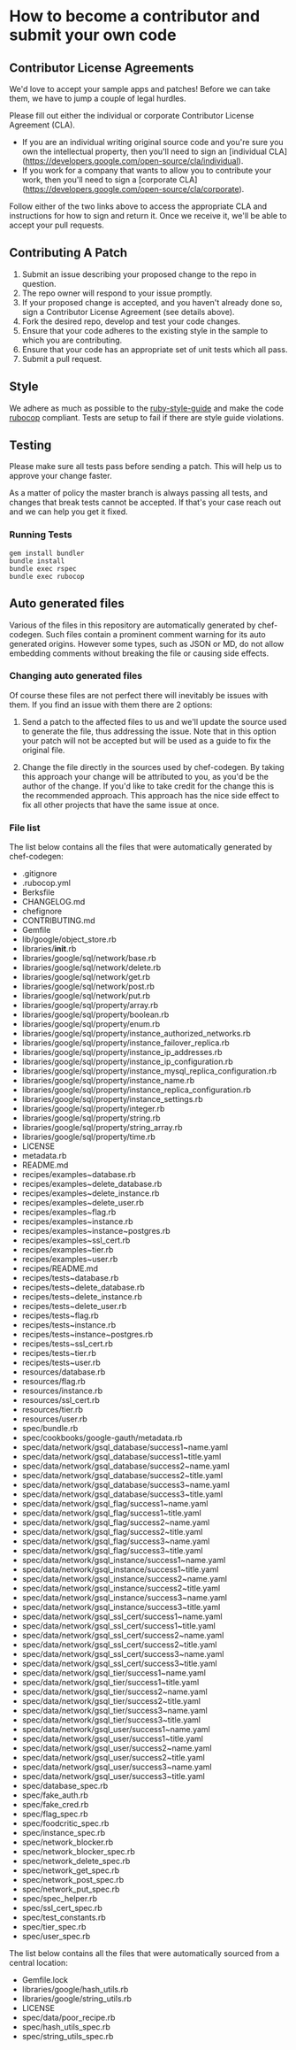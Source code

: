 # How to become a contributor and submit your own code

## Contributor License Agreements

We'd love to accept your sample apps and patches! Before we can take them, we
have to jump a couple of legal hurdles.

Please fill out either the individual or corporate Contributor License
Agreement (CLA).

  * If you are an individual writing original source code and you're sure you
    own the intellectual property, then you'll need to sign an [individual CLA]
    (https://developers.google.com/open-source/cla/individual).
  * If you work for a company that wants to allow you to contribute your work,
    then you'll need to sign a [corporate CLA]
    (https://developers.google.com/open-source/cla/corporate).

Follow either of the two links above to access the appropriate CLA and
instructions for how to sign and return it. Once we receive it, we'll
be able to accept your pull requests.

## Contributing A Patch

1. Submit an issue describing your proposed change to the repo in question.
1. The repo owner will respond to your issue promptly.
1. If your proposed change is accepted, and you haven't already done so, sign a
   Contributor License Agreement (see details above).
1. Fork the desired repo, develop and test your code changes.
1. Ensure that your code adheres to the existing style in the sample to which
   you are contributing.
1. Ensure that your code has an appropriate set of unit tests which all pass.
1. Submit a pull request.

## Style

We adhere as much as possible to the [ruby-style-guide][] and make the code
[rubocop][] compliant. Tests are setup to fail if there are style guide
violations.

## Testing

Please make sure all tests pass before sending a patch. This will help us to
approve your change faster.

As a matter of policy the master branch is always passing all tests, and changes
that break tests cannot be accepted. If that's your case reach out and we can
help you get it fixed.

### Running Tests

```
gem install bundler
bundle install
bundle exec rspec
bundle exec rubocop
```

## Auto generated files

Various of the files in this repository are automatically generated by
chef-codegen. Such files contain a prominent comment warning for its
auto generated origins. However some types, such as JSON or MD, do not allow
embedding comments without breaking the file or causing side effects.

### Changing auto generated files

Of course these files are not perfect there will inevitably be issues with them.
If you find an issue with them there are 2 options:

1. Send a patch to the affected files to us and we'll update the source used to
   generate the file, thus addressing the issue. Note that in this option your
   patch will not be accepted but will be used as a guide to fix the original
   file.

2. Change the file directly in the sources used by chef-codegen. By taking
   this approach your change will be attributed to you, as you'd be the author
   of the change. If you'd like to take credit for the change this is the
   recommended approach. This approach has the nice side effect to fix all other
   projects that have the same issue at once.

### File list

The list below contains all the files that were automatically generated by
chef-codegen:

  * .gitignore
  * .rubocop.yml
  * Berksfile
  * CHANGELOG.md
  * chefignore
  * CONTRIBUTING.md
  * Gemfile
  * lib/google/object_store.rb
  * libraries/__init__.rb
  * libraries/google/sql/network/base.rb
  * libraries/google/sql/network/delete.rb
  * libraries/google/sql/network/get.rb
  * libraries/google/sql/network/post.rb
  * libraries/google/sql/network/put.rb
  * libraries/google/sql/property/array.rb
  * libraries/google/sql/property/boolean.rb
  * libraries/google/sql/property/enum.rb
  * libraries/google/sql/property/instance_authorized_networks.rb
  * libraries/google/sql/property/instance_failover_replica.rb
  * libraries/google/sql/property/instance_ip_addresses.rb
  * libraries/google/sql/property/instance_ip_configuration.rb
  * libraries/google/sql/property/instance_mysql_replica_configuration.rb
  * libraries/google/sql/property/instance_name.rb
  * libraries/google/sql/property/instance_replica_configuration.rb
  * libraries/google/sql/property/instance_settings.rb
  * libraries/google/sql/property/integer.rb
  * libraries/google/sql/property/string.rb
  * libraries/google/sql/property/string_array.rb
  * libraries/google/sql/property/time.rb
  * LICENSE
  * metadata.rb
  * README.md
  * recipes/examples~database.rb
  * recipes/examples~delete_database.rb
  * recipes/examples~delete_instance.rb
  * recipes/examples~delete_user.rb
  * recipes/examples~flag.rb
  * recipes/examples~instance.rb
  * recipes/examples~instance~postgres.rb
  * recipes/examples~ssl_cert.rb
  * recipes/examples~tier.rb
  * recipes/examples~user.rb
  * recipes/README.md
  * recipes/tests~database.rb
  * recipes/tests~delete_database.rb
  * recipes/tests~delete_instance.rb
  * recipes/tests~delete_user.rb
  * recipes/tests~flag.rb
  * recipes/tests~instance.rb
  * recipes/tests~instance~postgres.rb
  * recipes/tests~ssl_cert.rb
  * recipes/tests~tier.rb
  * recipes/tests~user.rb
  * resources/database.rb
  * resources/flag.rb
  * resources/instance.rb
  * resources/ssl_cert.rb
  * resources/tier.rb
  * resources/user.rb
  * spec/bundle.rb
  * spec/cookbooks/google-gauth/metadata.rb
  * spec/data/network/gsql_database/success1~name.yaml
  * spec/data/network/gsql_database/success1~title.yaml
  * spec/data/network/gsql_database/success2~name.yaml
  * spec/data/network/gsql_database/success2~title.yaml
  * spec/data/network/gsql_database/success3~name.yaml
  * spec/data/network/gsql_database/success3~title.yaml
  * spec/data/network/gsql_flag/success1~name.yaml
  * spec/data/network/gsql_flag/success1~title.yaml
  * spec/data/network/gsql_flag/success2~name.yaml
  * spec/data/network/gsql_flag/success2~title.yaml
  * spec/data/network/gsql_flag/success3~name.yaml
  * spec/data/network/gsql_flag/success3~title.yaml
  * spec/data/network/gsql_instance/success1~name.yaml
  * spec/data/network/gsql_instance/success1~title.yaml
  * spec/data/network/gsql_instance/success2~name.yaml
  * spec/data/network/gsql_instance/success2~title.yaml
  * spec/data/network/gsql_instance/success3~name.yaml
  * spec/data/network/gsql_instance/success3~title.yaml
  * spec/data/network/gsql_ssl_cert/success1~name.yaml
  * spec/data/network/gsql_ssl_cert/success1~title.yaml
  * spec/data/network/gsql_ssl_cert/success2~name.yaml
  * spec/data/network/gsql_ssl_cert/success2~title.yaml
  * spec/data/network/gsql_ssl_cert/success3~name.yaml
  * spec/data/network/gsql_ssl_cert/success3~title.yaml
  * spec/data/network/gsql_tier/success1~name.yaml
  * spec/data/network/gsql_tier/success1~title.yaml
  * spec/data/network/gsql_tier/success2~name.yaml
  * spec/data/network/gsql_tier/success2~title.yaml
  * spec/data/network/gsql_tier/success3~name.yaml
  * spec/data/network/gsql_tier/success3~title.yaml
  * spec/data/network/gsql_user/success1~name.yaml
  * spec/data/network/gsql_user/success1~title.yaml
  * spec/data/network/gsql_user/success2~name.yaml
  * spec/data/network/gsql_user/success2~title.yaml
  * spec/data/network/gsql_user/success3~name.yaml
  * spec/data/network/gsql_user/success3~title.yaml
  * spec/database_spec.rb
  * spec/fake_auth.rb
  * spec/fake_cred.rb
  * spec/flag_spec.rb
  * spec/foodcritic_spec.rb
  * spec/instance_spec.rb
  * spec/network_blocker.rb
  * spec/network_blocker_spec.rb
  * spec/network_delete_spec.rb
  * spec/network_get_spec.rb
  * spec/network_post_spec.rb
  * spec/network_put_spec.rb
  * spec/spec_helper.rb
  * spec/ssl_cert_spec.rb
  * spec/test_constants.rb
  * spec/tier_spec.rb
  * spec/user_spec.rb

The list below contains all the files that were automatically sourced from a
central location:

  * Gemfile.lock
  * libraries/google/hash_utils.rb
  * libraries/google/string_utils.rb
  * LICENSE
  * spec/data/poor_recipe.rb
  * spec/hash_utils_spec.rb
  * spec/string_utils_spec.rb

[ruby-style-guide]: https://github.com/bbatsov/ruby-style-guide
[rubocop]: https://rubocop.readthedocs.io/en/latest/

